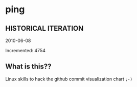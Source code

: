 # ping

## HISTORICAL ITERATION
2010-06-08

Incremented: 4754

## What is this?? 
Linux skills to hack the github commit visualization chart `;-)`
